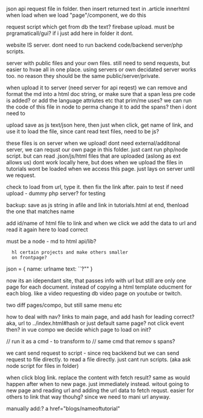 json api request file in folder. then insert returned text in .article innerhtml when load
when we load "page"/component, we do this

request script which get from db the text? firebase upload. must be prgramaticall/gui?
if i just add here in folder it dont.

website IS server. dont need to run backend code/backend server/php scripts.

server with public files and your own files. still need to send requests, but easier to hvae all in one place.
using servers or own decidated server works too. no reason they should be the same public/server/private.

when upload it to server (need server for api reqest) we can remove and format the md into a html doc string, or
make sure that a span less pre code is added? or add the language attriutes etc that prim/me uses? we can run the
code of this file in node to perma change it to add the spans? then i dont need to

upload
save as js text/json here, then just
when click, get name of link, and use it to load the file, since cant read text files, need to be js?

these files is on server when we upload! dont need external/additonal server, we can requst our own page in this folder. just cant run php/node script.
but can read .json/js/html files that are uploaded (aslong as ext allows us)
dont work locally here, but does when we upload
the files in tutorials wont be loaded when we access this page. just lays on server until we request.

check to load from url, type it. then fix the link after.
pain to test if need upload - dummy php server? for testing

backup: save as js string in afile and link in tutorials.html at end, thenload the one that matches name

add id/name of html file to link and when we click we add the data to url and read it again here to load correct

must be a node - md to html api/lib?

      hl certain projects and make others smaller
      on frontpage? 
json = {
  name: urlname
  text: ``?""
}

now its an idependant site, that passes info with url
but still are only one page for each document. instead of copying a html template oducment for each blog.
like a video requesting db video page on youtube or twitch.

two diff pages/compo, but still same menu etc

how to deal with nav? links to main page, and add hash for leading correct? aka, url to ../index.html#hash or just default same page?
not click event then?
in vue compo we decide which page to load on init?

// run it as a cmd - to transform to
// same cmd that remov s spans?


we cant send request to script - since req backkend
but we can send request to file directly. to read a file directly. just cant run scripts. (aka ask node script for files in folder)

when click blog link. replace the content with fetch result? same as would happen after when to new page. just immediately instead.
witout going to new page and reading url and adding the url data to fetch requst. easier for others to link that way thouhg? since
we need to mani url anyway.

manually add:?
a href="blogs/nameoftutorial"

